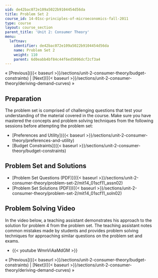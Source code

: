 ```yaml
---
uid: de42bac072e109a5022b9104454d56da
title: Problem Set 2
course_id: 14-01sc-principles-of-microeconomics-fall-2011
type: course
layout: course_section
parent_title: 'Unit 2: Consumer Theory'
menu:
  leftnav:
    identifier: de42bac072e109a5022b9104454d56da
    name: Problem Set 2
    weight: 110
    parent: 6d0eabb4bf84c44f6ed5096dcf2cf3a4
---
```


« [Previous]({{< baseurl >}}/sections/unit-2-consumer-theory/budget-constraints) | [Next]({{< baseurl >}}/sections/unit-2-consumer-theory/deriving-demand-curves) »

Preparation
-----------

The problem set is comprised of challenging questions that test your understanding of the material covered in the course. Make sure you have mastered the concepts and problem solving techniques from the following sessions before attempting the problem set:

*   [Preferences and Utility]({{< baseurl >}}/sections/unit-2-consumer-theory/preferences-and-utility)
*   [Budget Constraints]({{< baseurl >}}/sections/unit-2-consumer-theory/budget-constraints)

Problem Set and Solutions
-------------------------

*   [Problem Set Questions (PDF)]({{< baseurl >}}/sections/unit-2-consumer-theory/problem-set-2/mit14_01scf11_assn02)
*   [Problem Set Solutions (PDF)]({{< baseurl >}}/sections/unit-2-consumer-theory/problem-set-2/mit14_01scf11_soln02)

Problem Solving Video
---------------------

In the video below, a teaching assistant demonstrates his approach to the solution for problem 4 from the problem set. The teaching assistant notes common mistakes made by students and provides problem solving techniques for approaching similar questions on the problem set and exams.

*   {{< youtube WmnViAaMdGM >}}

« [Previous]({{< baseurl >}}/sections/unit-2-consumer-theory/budget-constraints) | [Next]({{< baseurl >}}/sections/unit-2-consumer-theory/deriving-demand-curves) »